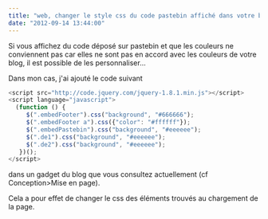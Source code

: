 ```yaml
---
title: "web, changer le style css du code pastebin affiché dans votre blog"
date: "2012-09-14 13:44:00"
---
```

Si vous affichez du code déposé sur pastebin et que les couleurs ne conviennent pas car elles ne sont pas en accord avec les couleurs de votre blog, il est possible de les personnaliser...

Dans mon cas, j'ai ajouté le code suivant 


```javascript
<script src="http://code.jquery.com/jquery-1.8.1.min.js"></script>
<script language="javascript">
  (function () {
     $(".embedFooter").css("background", "#666666");
     $(".embedFooter a").css({"color": "#ffffff"});
     $(".embedPastebin").css("background", "#eeeeee");
     $(".de1").css("background", "#eeeeee");
     $(".de2").css("background", "#eeeeee");
   })();
</script>
```

dans un gadget du blog que vous consultez actuellement (cf Conception>Mise en page).

Cela a pour effet de changer le css des éléments trouvés au chargement de la page.
